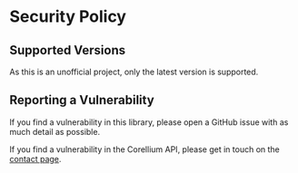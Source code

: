 # Security Policy

## Supported Versions

As this is an unofficial project, only the latest version is supported.

## Reporting a Vulnerability

If you find a vulnerability in this library, please open a GitHub issue with as much detail as possible.

If you find a vulnerability in the Corellium API, please get in touch on the [contact page](https://www.corellium.com/contact).
